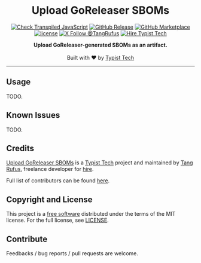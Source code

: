 <div align="center">

# Upload GoReleaser SBOMs

</div>

<div align="center">

[![Check Transpiled JavaScript](https://github.com/typisttech/upload-goreleaser-sboms-action/actions/workflows/check-dist.yml/badge.svg)](https://github.com/typisttech/upload-goreleaser-sboms-action/actions/workflows/check-dist.yml)
[![GitHub Release](https://img.shields.io/github/v/release/typisttech/upload-goreleaser-sboms-action?style=flat-square&)](https://github.com/typisttech/upload-goreleaser-sboms-action/releases/latest)
[![GitHub Marketplace](https://img.shields.io/badge/marketplace-upload--goreleaser--sbom-blue?logo=github&style=flat-square)](https://github.com/marketplace/actions/upload-goreleaser-sboms)
[![license](https://img.shields.io/github/license/typisttech/upload-goreleaser-sboms-action.svg?style=flat-square)](https://github.com/typisttech/upload-goreleaser-sboms-action/blob/master/LICENSE)
[![X Follow @TangRufus](https://img.shields.io/badge/Follow-%40TangRufus-black?style=flat-square&logo=x&logoColor=white)](https://x.com/tangrufus)
[![Hire Typist Tech](https://img.shields.io/badge/Hire-Typist%20Tech-ff69b4.svg?style=flat-square)](https://typist.tech/contact/)

</div>

<p align="center">
  <strong>Upload GoReleaser-generated SBOMs as an artifact.</strong>
  <br />
  <br />
  Built with ♥ by <a href="https://typist.tech/">Typist Tech</a>
</p>

---

## Usage

TODO.

## Known Issues

TODO.

## Credits

[Upload GoReleaser SBOMs](https://github.com/typisttech/upload-goreleaser-sboms-action) is a [Typist Tech](https://typist.tech) project and maintained by [Tang Rufus](https://x.com/TangRufus), freelance developer for [hire](https://typist.tech/contact/).

Full list of contributors can be found [here](https://github.com/typisttech/upload-goreleaser-sboms-action/graphs/contributors).

## Copyright and License

This project is a [free software](https://www.gnu.org/philosophy/free-sw.en.html) distributed under the terms of the MIT license. For the full license, see [LICENSE](./LICENSE).

## Contribute

Feedbacks / bug reports / pull requests are welcome.
